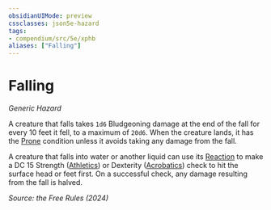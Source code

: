 ```yaml
---
obsidianUIMode: preview
cssclasses: json5e-hazard
tags:
- compendium/src/5e/xphb
aliases: ["Falling"]
---
```

# Falling
*Generic Hazard*  

A creature that falls takes `1d6` Bludgeoning damage at the end of the fall for every 10 feet it fell, to a maximum of `20d6`. When the creature lands, it has the [Prone](rules/conditions.md#Prone) condition unless it avoids taking any damage from the fall.

A creature that falls into water or another liquid can use its [Reaction](rules/variant-rules/reaction-xphb.md) to make a DC 15 Strength ([Athletics](rules/skills.md#Athletics)) or Dexterity ([Acrobatics](rules/skills.md#Acrobatics)) check to hit the surface head or feet first. On a successful check, any damage resulting from the fall is halved.

*Source: the Free Rules (2024)*
